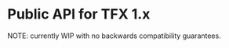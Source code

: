 # Public API for TFX 1.x

<!-- (b/181877171): update when API doc is ready.-->
NOTE: currently WIP with no backwards compatibility guarantees.
